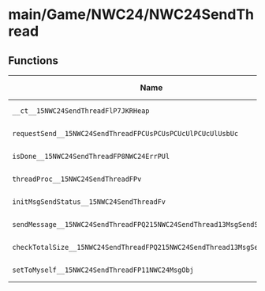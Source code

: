 # main/Game/NWC24/NWC24SendThread

## Functions

| Name | Address | Match % |
|------|---------|---------|
| `__ct__15NWC24SendThreadFlP7JKRHeap` | `0x80409F04` | :x: (0.0%) |
| `requestSend__15NWC24SendThreadFPCUsPCUsPCUcUlPCUcUlUsbUc` | `0x80409FC8` | :x: (0.0%) |
| `isDone__15NWC24SendThreadFP8NWC24ErrPUl` | `0x8040A098` | :x: (0.0%) |
| `threadProc__15NWC24SendThreadFPv` | `0x8040A10C` | :x: (0.0%) |
| `initMsgSendStatus__15NWC24SendThreadFv` | `0x8040A160` | :x: (0.0%) |
| `sendMessage__15NWC24SendThreadFPQ215NWC24SendThread13MsgSendStatusPUl` | `0x8040A198` | :x: (0.0%) |
| `checkTotalSize__15NWC24SendThreadFPQ215NWC24SendThread13MsgSendStatus` | `0x8040A364` | :x: (0.0%) |
| `setToMyself__15NWC24SendThreadFP11NWC24MsgObj` | `0x8040A3C4` | :x: (0.0%) |